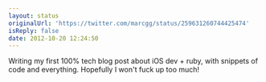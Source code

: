 ```yaml
---
layout: status
originalUrl: 'https://twitter.com/marcgg/status/259631260744425474'
isReply: false
date: 2012-10-20 12:24:50
---
```


Writing my first 100% tech blog post about iOS dev + ruby, with snippets of code and everything. Hopefully I won't fuck up too much!
